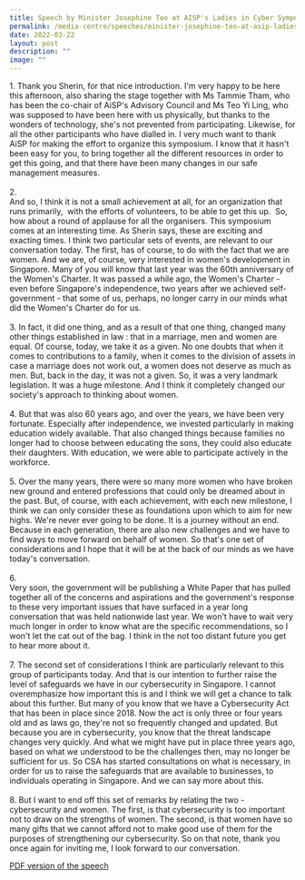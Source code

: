 ```yaml
---
title: Speech by Minister Josephine Teo at AISP's Ladies in Cyber Symposium
permalink: /media-centre/speeches/minister-josephine-teo-at-asip-ladies-in-symposium/
date: 2022-03-22
layout: post
description: ""
image: ""
---
```

1.<span style="white-space: pre;">		</span>Thank you Sherin, for that nice introduction. I'm very happy to be here this afternoon, also sharing the stage together with Ms Tammie Tham, who has been the co-chair of AiSP's Advisory Council and Ms Teo Yi Ling, who was supposed to have been here with us physically, but thanks to the wonders of technology, she's not prevented from participating. Likewise, for all the other participants who have dialled in. I very much want to thank AiSP for making the effort to organize this symposium. I know that it hasn't been easy for you, to bring together all the different resources in order to get this going, and that there have been many changes in our safe management measures.&nbsp;<br>
<br>
2.<span style="white-space: pre;">		</span>And so, I think it is not a small achievement at all, for an organization that runs primarily,&nbsp; with the efforts of volunteers, to be able to get this up.&nbsp; So, how about a round of applause for all the organisers. This symposium comes at an interesting time. As Sherin says, these are exciting and exacting times. I think two particular sets of events, are relevant to our conversation today. The first, has of course, to do with the fact that we are women. And we are, of course, very interested in women's development in Singapore. Many of you will know that last year was the 60th anniversary of the Women's Charter. It was passed a while ago, the Women's Charter - even before Singapore's independence, two years after we achieved self-government - that some of us, perhaps, no longer carry in our minds what did the Women's Charter do for us.&nbsp;&nbsp;<br>
<br>
3.<span style="white-space: pre;">		</span>In fact, it did one thing, and as a result of that one thing, changed many other things established in law : that in a marriage, men and women are equal. Of course, today, we take it as a given. No one doubts that when it comes to contributions to a family, when it comes to the division of assets in case a marriage does not work out, a women does not deserve as much as men. But, back in the day, it was not a given. So, it was a very landmark legislation. It was a huge milestone. And I think it completely changed our society's approach to thinking about women.<br>
<br>
4.<span style="white-space: pre;">		</span>But that was also 60 years ago, and over the years, we have been very fortunate. Especially after independence, we invested particularly in making education widely available. That also changed things because families no longer had to choose between educating the sons, they could also educate their daughters. With education, we were able to participate actively in the workforce.&nbsp;<br>
<br>
5.<span style="white-space: pre;">		</span>Over the many years, there were so many more women who have broken new ground and entered professions that could only be dreamed about in the past. But, of course, with each achievement, with each new milestone, I think we can only consider these as foundations upon which to aim for new highs. We're never ever going to be done. It is a journey without an end. Because in each generation, there are also new challenges and we have to find ways to move forward on behalf of women. So that's one set of considerations and I hope that it will be at the back of our minds as we have today's conversation.&nbsp;<br>
<br>
6.<span style="white-space: pre;">		</span>Very soon, the government will be publishing a White Paper that has pulled together all of the concerns and aspirations and the government's response to these very important issues that have surfaced in a year long conversation that was held nationwide last year. We won't have to wait very much longer in order to know what are the specific recommendations, so I won't let the cat out of the bag. I think in the not too distant future you get to hear more about it.&nbsp;<br>
<br>
7.<span style="white-space: pre;">		</span>The second set of considerations I think are particularly relevant to this group of participants today. And that is our intention to further raise the level of safeguards we have in our cybersecurity in Singapore. I cannot overemphasize how important this is and I think we will get a chance to talk about this further. But many of you know that we have a Cybersecurity Act that has been in place since 2018. Now the act is only three or four years old and as laws go, they're not so frequently changed and updated. But because you are in cybersecurity, you know that the threat landscape changes very quickly. And what we might have put in place three years ago, based on what we understood to be the challenges then, may no longer be sufficient for us. So CSA has started consultations on what is necessary, in order for us to raise the safeguards that are available to businesses, to individuals operating in Singapore. And we can say more about this.&nbsp;<br>
<br>
8.<span style="white-space: pre;">		</span>But I want to end off this set of remarks by relating the two - cybersecurity and women. The first, is that cybersecurity is too important not to draw on the strengths of women. The second, is that women have so many gifts that we cannot afford not to make good use of them for the purposes of strengthening our cybersecurity. So on that note, thank you once again for inviting me, I look forward to our conversation.<br>

[PDF version of the speech]()